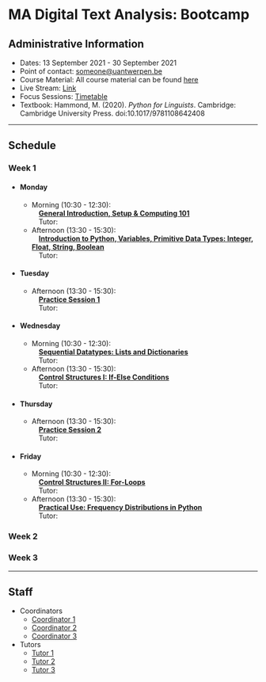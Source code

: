 # MA Digital Text Analysis: Bootcamp 

## Administrative Information
- Dates: 13 September 2021 - 30 September 2021
- Point of contact: [someone@uantwerpen.be](mailto:someone@uantwerpen.be)
- Course Material:  All course material can be found [here]()
- Live Stream: [Link]()
- Focus Sessions:  [Timetable]()
- Textbook: Hammond, M. (2020). *Python for Linguists*. Cambridge: Cambridge University Press. doi:10.1017/9781108642408

**************************************************************************
## Schedule
###  Week 1

- #### Monday
	- Morning (10:30 - 12:30):  
		&emsp;**[General Introduction, Setup & Computing 101](https://github.com/dtaantwerp/dtaantwerp.github.io/blob/a54cfcd4eafeafd1ce70acf45828a6f9771905d9/notebooks2021/01_Week1_Monday_General_Introduction.ipynb)**  
		&emsp;Tutor:
	- Afternoon (13:30 - 15:30):  
		&emsp;**[Introduction to Python, Variables, Primitive Data Types: Integer, Float, String, Boolean](https://github.com/dtaantwerp/dtaantwerp.github.io/blob/a54cfcd4eafeafd1ce70acf45828a6f9771905d9/notebooks2021/02_Week1_Monday_Introduction_To_Python.ipynb)**  
		&emsp;Tutor:
- #### Tuesday
	- Afternoon (13:30 - 15:30):  
		&emsp;**[Practice Session 1](https://github.com/dtaantwerp/dtaantwerp.github.io/blob/a54cfcd4eafeafd1ce70acf45828a6f9771905d9/notebooks2021/03_Week1_Tuesday_Practice_Session_1.ipynb)**  
		&emsp;Tutor:
- #### Wednesday
	- Morning (10:30 - 12:30):  
		&emsp;**[Sequential Datatypes: Lists and Dictionaries](https://github.com/dtaantwerp/dtaantwerp.github.io/blob/a54cfcd4eafeafd1ce70acf45828a6f9771905d9/notebooks2021/04_Week1_Wednesday_Sequential%20Datatypes_Lists_Dictionaries.ipynb)**  
		&emsp;Tutor:
	- Afternoon (13:30 - 15:30):  
		&emsp;**[Control Structures I: If-Else Conditions](https://github.com/dtaantwerp/dtaantwerp.github.io/blob/a54cfcd4eafeafd1ce70acf45828a6f9771905d9/notebooks2021/05_Week1_Wednesday_Control_Structures_I_If-Else_Conditions.ipynb)**  
		&emsp;Tutor:
- #### Thursday
	- Afternoon (13:30 - 15:30):  
		&emsp;**[Practice Session 2]()**  
		&emsp;Tutor:
- #### Friday
	- Morning (10:30 - 12:30):  
		&emsp;**[Control Structures II: For-Loops]()**  
		&emsp;Tutor:
	- Afternoon (13:30 - 15:30):  
		&emsp;**[Practical Use: Frequency Distributions in Python]()**  
		&emsp;Tutor:  
###  Week 2

###  Week 3

**************************************************************************
## Staff
- Coordinators
	- [Coordinator 1](mailto)
	- [Coordinator 2](mailto)
	- [Coordinator 3](mailto)
- Tutors
	- [Tutor 1](mailto)
	- [Tutor 2](mailto)
	- [Tutor 3](mailto)

